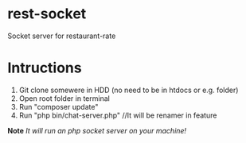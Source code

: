 # rest-socket
Socket server for restaurant-rate

<h1>Intructions</h1>

1. Git clone somewere in HDD (no need to be in htdocs or e.g. folder)
2. Open root folder in terminal
3. Run "composer update"
4. Run "php bin/chat-server.php" //It will be renamer in feature

<b>Note</b>
<em>It will run an php socket server on your machine!</em>
